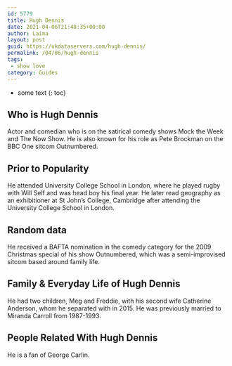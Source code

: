 ```yaml
---
id: 5779
title: Hugh Dennis
date: 2021-04-06T21:48:35+00:00
author: Laima
layout: post
guid: https://ukdataservers.com/hugh-dennis/
permalink: /04/06/hugh-dennis
tags:
 - show love
category: Guides
---
```


* some text
{: toc}


## Who is Hugh Dennis
                  
                  
                  
Actor and comedian who is on the satirical comedy shows Mock the Week and The Now Show. He is also known for his role as Pete Brockman on the BBC One sitcom Outnumbered.
                  
              
            
              
            
                
                
                
## Prior to Popularity
                  
                  
                  
He attended University College School in London, where he played rugby with Will Self and was head boy his final year. He later read geography as an exhibitioner at St John&#8217;s College, Cambridge after attending the University College School in London.
                  
              
            
              
            
                
                
                
## Random data
                  
                  
                  
He received a BAFTA nomination in the comedy category for the 2009 Christmas special of his show Outnumbered, which was a semi-improvised sitcom based around family life.
                  
              
            
              
            
                
                
                
## Family & Everyday Life of Hugh Dennis
                  
                  
                  
He had two children, Meg and Freddie, with his second wife Catherine Anderson, whom he separated with in 2015. He was previously married to Miranda Carroll from 1987-1993.
                  
              
            
              
            
                
                
                
## People Related With Hugh Dennis
                  
                  
                  
He is a fan of George Carlin.
                  
              
            
              
            
                
              
            
              
              
            
            
              
            
          
          
          
